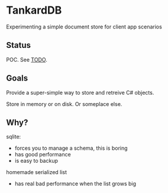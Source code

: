
# TankardDB

Experimenting a simple document store for client app scenarios

## Status

POC. See [TODO](TODO.md).

## Goals

Provide a super-simple way to store and retreive C# objects.

Store in memory or on disk. Or someplace else.

## Why?

sqlite:

- forces you to manage a schema, this is boring
- has good performance
- is easy to backup

homemade serialized list

- has real bad performance when the list grows big



